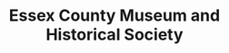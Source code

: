 ---
layout: repo
title: "Essex County Museum and Historical Society"
id: 16752
permalink: repos/16752/
---